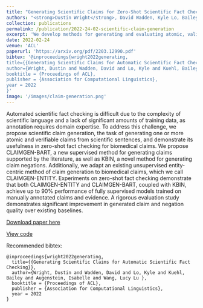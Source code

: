 ```yaml
---
title: "Generating Scientific Claims for Zero-Shot Scientific Fact Checking"
authors: "<strong>Dustin Wright</strong>, David Wadden, Kyle Lo, Bailey Kuehl, Arman Cohan, Isabelle Augenstein, and Lucy Lu Wang"
collection: publications
permalink: /publication/2022-24-02-scientific-claim-generation
excerpt: 'We develop methods for generating and evaluating atomic, valid scientific claims from citation texts.'
date: 2022-02-24
venue: 'ACL'
paperurl: 'https://arxiv.org/pdf/2203.12990.pdf'
bibtex: '@inproceedings{wright2022generating,
title={{Generating Scientific Claims for Automatic Scientific Fact Checking}},
author={Wright, Dustin and Wadden, David and Lo, Kyle and Kuehl, Bailey and Augenstein, Isabelle and Wang, Lucy Lu },
booktitle = {Proceedings of ACL},
publisher = {Association for Computational Linguistics},
year = 2022
}'
image: '/images/claim-generation.png'
---
```

Automated scientific fact checking is difficult due to the complexity of scientific language and a lack of significant amounts of training data, as annotation requires domain expertise. To address this challenge, we propose scientific claim generation, the task of generating one or more atomic and verifiable claims from scientific sentences, and demonstrate its usefulness in zero-shot fact checking for biomedical claims. We propose CLAIMGEN-BART, a new supervised method for generating claims supported by the literature, as well as KBIN, a novel method for generating claim negations. Additionally, we adapt an existing unsupervised entity-centric method of claim generation to biomedical claims, which we call CLAIMGEN-ENTITY. Experiments on zero-shot fact checking demonstrate that both CLAIMGEN-ENTITY and CLAIMGEN-BART, coupled with KBIN, achieve up to 90% performance of fully supervised models trained on manually annotated claims and evidence. A rigorous evaluation study demonstrates significant improvement in generated claim and negation quality over existing baselines.

[Download paper here](https://arxiv.org/pdf/2203.12990.pdf)

[View code](https://github.com/allenai/scientific-claim-generation)

Recommended bibtex: 

```
@inproceedings{wright2022generating,
  title={{Generating Scientific Claims for Automatic Scientific Fact Checking}},
  author={Wright, Dustin and Wadden, David and Lo, Kyle and Kuehl, Bailey and Augenstein, Isabelle and Wang, Lucy Lu },
  booktitle = {Proceedings of ACL},
  publisher = {Association for Computational Linguistics},
  year = 2022
}
```
